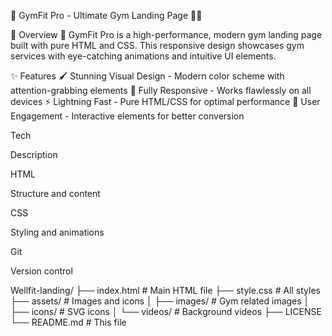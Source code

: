 💪 GymFit Pro - Ultimate Gym Landing Page 🏋️‍♂️

🚀 Overview
🌟 GymFit Pro is a high-performance, modern gym landing page built with pure HTML and CSS. This responsive design showcases gym services with eye-catching animations and intuitive UI elements.

✨ Features
🖌️ Stunning Visual Design - Modern color scheme with attention-grabbing elements
📱 Fully Responsive - Works flawlessly on all devices
⚡ Lightning Fast - Pure HTML/CSS for optimal performance
🎯 User Engagement - Interactive elements for better conversion

Tech

Description

HTML

Structure and content

CSS

Styling and animations

Git

Version control

Wellfit-landing/
├── index.html           # Main HTML file
├── style.css            # All styles
├── assets/              # Images and icons
│   ├── images/          # Gym related images
│   ├── icons/           # SVG icons
│   └── videos/          # Background videos
├── LICENSE
└── README.md            # This file
